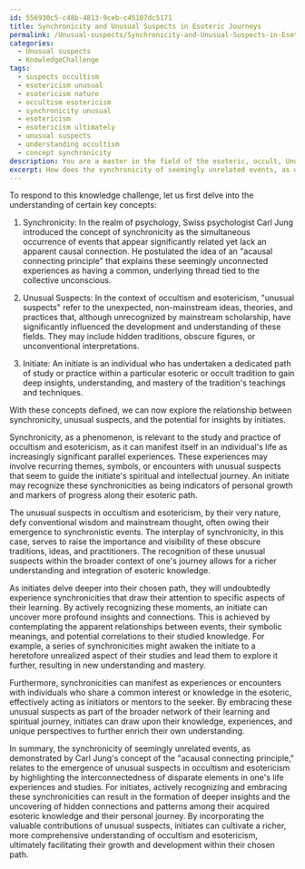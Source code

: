 ```yaml
---
id: 556930c5-c48b-4813-9ceb-c45107dc5171
title: Synchronicity and Unusual Suspects in Esoteric Journeys
permalink: /Unusual-suspects/Synchronicity-and-Unusual-Suspects-in-Esoteric-Journeys/
categories:
  - Unusual suspects
  - KnowledgeChallenge
tags:
  - suspects occultism
  - esotericism unusual
  - esotericism nature
  - occultism esotericism
  - synchronicity unusual
  - esotericism
  - esotericism ultimately
  - unusual suspects
  - understanding occultism
  - concept synchronicity
description: You are a master in the field of the esoteric, occult, Unusual suspects and Education. You are a writer of tests, challenges, books and deep knowledge on Unusual suspects for initiates and students to gain deep insights and understanding from. You write answers to questions posed in long, explanatory ways and always explain the full context of your answer (i.e., related concepts, formulas, examples, or history), as well as the step-by-step thinking process you take to answer the challenges. Be rigorous and thorough, and summarize the key themes, ideas, and conclusions at the end.
excerpt: How does the synchronicity of seemingly unrelated events, as demonstrated by Carl Jung's concept of the "acausal connecting principle," relate to the emergence of unusual suspects in occultism and esotericism, as well as the potential for an initiate to draw significant insights from the intertwining of their life experiences and acquired esoteric knowledge?
---
```

To respond to this knowledge challenge, let us first delve into the understanding of certain key concepts:

1. Synchronicity: In the realm of psychology, Swiss psychologist Carl Jung introduced the concept of synchronicity as the simultaneous occurrence of events that appear significantly related yet lack an apparent causal connection. He postulated the idea of an "acausal connecting principle" that explains these seemingly unconnected experiences as having a common, underlying thread tied to the collective unconscious.

2. Unusual Suspects: In the context of occultism and esotericism, "unusual suspects" refer to the unexpected, non-mainstream ideas, theories, and practices that, although unrecognized by mainstream scholarship, have significantly influenced the development and understanding of these fields. They may include hidden traditions, obscure figures, or unconventional interpretations.

3. Initiate: An initiate is an individual who has undertaken a dedicated path of study or practice within a particular esoteric or occult tradition to gain deep insights, understanding, and mastery of the tradition's teachings and techniques.

With these concepts defined, we can now explore the relationship between synchronicity, unusual suspects, and the potential for insights by initiates.

Synchronicity, as a phenomenon, is relevant to the study and practice of occultism and esotericism, as it can manifest itself in an individual's life as increasingly significant parallel experiences. These experiences may involve recurring themes, symbols, or encounters with unusual suspects that seem to guide the initiate's spiritual and intellectual journey. An initiate may recognize these synchronicities as being indicators of personal growth and markers of progress along their esoteric path.

The unusual suspects in occultism and esotericism, by their very nature, defy conventional wisdom and mainstream thought, often owing their emergence to synchronistic events. The interplay of synchronicity, in this case, serves to raise the importance and visibility of these obscure traditions, ideas, and practitioners. The recognition of these unusual suspects within the broader context of one's journey allows for a richer understanding and integration of esoteric knowledge.

As initiates delve deeper into their chosen path, they will undoubtedly experience synchronicities that draw their attention to specific aspects of their learning. By actively recognizing these moments, an initiate can uncover more profound insights and connections. This is achieved by contemplating the apparent relationships between events, their symbolic meanings, and potential correlations to their studied knowledge. For example, a series of synchronicities might awaken the initiate to a heretofore unrealized aspect of their studies and lead them to explore it further, resulting in new understanding and mastery.

Furthermore, synchronicities can manifest as experiences or encounters with individuals who share a common interest or knowledge in the esoteric, effectively acting as initiators or mentors to the seeker. By embracing these unusual suspects as part of the broader network of their learning and spiritual journey, initiates can draw upon their knowledge, experiences, and unique perspectives to further enrich their own understanding.

In summary, the synchronicity of seemingly unrelated events, as demonstrated by Carl Jung's concept of the "acausal connecting principle," relates to the emergence of unusual suspects in occultism and esotericism by highlighting the interconnectedness of disparate elements in one's life experiences and studies. For initiates, actively recognizing and embracing these synchronicities can result in the formation of deeper insights and the uncovering of hidden connections and patterns among their acquired esoteric knowledge and their personal journey. By incorporating the valuable contributions of unusual suspects, initiates can cultivate a richer, more comprehensive understanding of occultism and esotericism, ultimately facilitating their growth and development within their chosen path.
